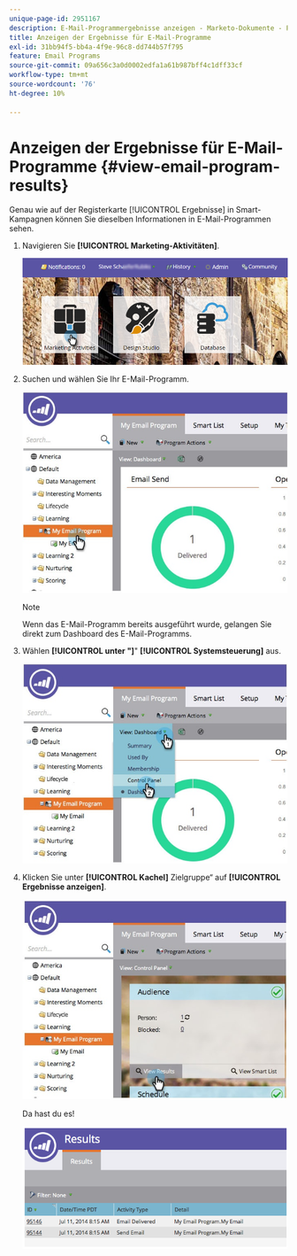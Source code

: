```yaml
---
unique-page-id: 2951167
description: E-Mail-Programmergebnisse anzeigen - Marketo-Dokumente - Produktdokumentation
title: Anzeigen der Ergebnisse für E-Mail-Programme
exl-id: 31bb94f5-bb4a-4f9e-96c8-dd744b57f795
feature: Email Programs
source-git-commit: 09a656c3a0d0002edfa1a61b987bff4c1dff33cf
workflow-type: tm+mt
source-wordcount: '76'
ht-degree: 10%

---
```


# Anzeigen der Ergebnisse für E-Mail-Programme {#view-email-program-results}

Genau wie auf der Registerkarte [!UICONTROL Ergebnisse] in Smart-Kampagnen können Sie dieselben Informationen in E-Mail-Programmen sehen.

1. Navigieren Sie **[!UICONTROL Marketing-Aktivitäten]**.

   ![](assets/login-marketing-activities-2.png)

1. Suchen und wählen Sie Ihr E-Mail-Programm.

   ![](assets/selectemailprogram3.jpg)

   >[!NOTE]
   >
   >Wenn das E-Mail-Programm bereits ausgeführt wurde, gelangen Sie direkt zum Dashboard des E-Mail-Programms.

1. Wählen **[!UICONTROL unter &quot;]**&quot; **[!UICONTROL Systemsteuerung]** aus.

   ![](assets/controlpanelview.jpg)

1. Klicken Sie unter **[!UICONTROL Kachel]** Zielgruppe“ auf **[!UICONTROL Ergebnisse anzeigen]**.

   ![](assets/audiencetile.jpg)

   Da hast du es!

   ![](assets/image2014-9-22-11-3a15-3a49.png)
